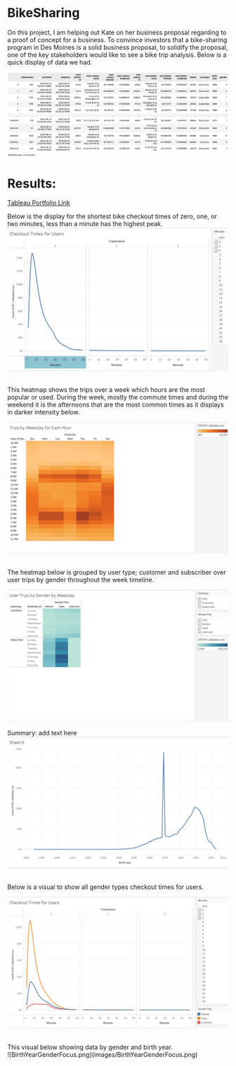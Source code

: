 # BikeSharing

On this project, I am helping out Kate on her business proposal regarding to a proof of concept for a business. To convince investors that a bike-sharing program in Des Moines is a solid business proposal, to solidify the proposal, one of the key stakeholders would like to see a bike trip analysis. Below is a quick display of data we had.


![dataframe.png](images/dataframe.png)

# Results:
<a href="https://public.tableau.com/app/profile/sevda.pruitt/viz/CompleteVisualsoftheChallenge/BikeShareProjectVisuals">Tableau Portfolio Link<a/>

Below is the display for the shortest bike checkout times of zero, one, or two minutes, less than a minute has the highest peak.
<br>
![checkouttimesforusers.png](images/checkouttimesforusers.png)

<br>
This heatmap shows the trips over a week which hours are the most popular or used. During the week, mostly the commute times and during the weekend it is the afternoons that are the most common times as it displays in darker intensity below.

![heatmapusertripsweekday.png](images/heatmapusertripsweekday.png)

<br>
The heatmap below is grouped by user type; customer and subscriber over user trips by gender throughout the week timeline.
<br>

![usertripsbygenderweekday.png](images/usertripsbygenderweekday.png)


Summary: add text here
<br>
![AllGendersAgeDistribution.png](images/AllGendersAgeDistribution.png)

<br>
Below is a visual to show all gender types checkout times for users.
<br>

![checkouttimesusers.png](images/checkouttimesusers.png)

<br>
This visual below showing data by gender and birth year.
<br>
![BirthYearGenderFocus.png](images/BirthYearGenderFocus.png)
